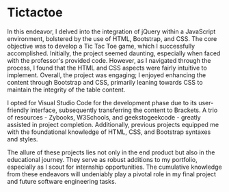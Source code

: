 # Tictactoe

In this endeavor, I delved into the integration of jQuery within a JavaScript environment, bolstered by the use of HTML, Bootstrap, and CSS. The core objective was to develop a Tic Tac Toe game, which I successfully accomplished.
Initially, the project seemed daunting, especially when faced with the professor's provided code. However, as I navigated through the process, I found that the HTML and CSS aspects were fairly intuitive to implement. Overall, the project was engaging; I enjoyed enhancing the content through Bootstrap and CSS, primarily leaning towards CSS to maintain the integrity of the table content.

I opted for Visual Studio Code for the development phase due to its user-friendly interface, subsequently transferring the content to Brackets. A trio of resources - Zybooks, W3Schools, and geekstogeekcode - greatly assisted in project completion. Additionally, previous projects equipped me with the foundational knowledge of HTML, CSS, and Bootstrap syntaxes and styles.

The allure of these projects lies not only in the end product but also in the educational journey. They serve as robust additions to my portfolio, especially as I scout for internship opportunities. The cumulative knowledge from these endeavors will undeniably play a pivotal role in my final project and future software engineering tasks.
